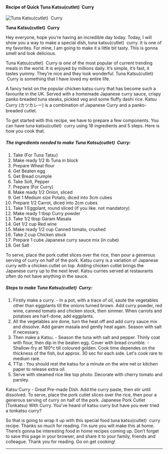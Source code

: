            

#### Recipe of Quick Tuna Katsu(cutlet)  Curry

![Tuna Katsu(cutlet)  Curry](https://img-global.cpcdn.com/recipes/60240caf4fcfd08d/751x532cq70/tuna-katsucutlet-curry-recipe-main-photo.jpg)

**Tuna Katsu(cutlet)  Curry**

Hey everyone, hope you’re having an incredible day today. Today, I will show you a way to make a special dish, tuna katsu(cutlet)  curry. It is one of my favorites. For mine, I am going to make it a little bit tasty. This is gonna smell and look delicious.

Tuna Katsu(cutlet)  Curry is one of the most popular of current trending meals in the world. It is enjoyed by millions daily. It’s simple, it’s fast, it tastes yummy. They’re nice and they look wonderful. Tuna Katsu(cutlet)  Curry is something that I have loved my entire life.

A fancy twist on the popular chicken katsu curry that has become such a favourite in the UK. Served with a homemade Japanese curry sauce, crispy panko breaded tuna steaks, pickled veg and some fluffy dashi rice. Katsu Curry (カツカレー) is a combination of Japanese Curry and a panko-breaded cutlet.

To get started with this recipe, we have to prepare a few components. You can have tuna katsu(cutlet)  curry using 18 ingredients and 5 steps. Here is how you cook that.

##### The ingredients needed to make Tuna Katsu(cutlet)  Curry:

1.  Take (For Tuna Tatsu)
2.  Make ready 1/2 lb Tuna in block
3.  Prepare Wheat flour
4.  Get Beaten egg
5.  Get Bread crumple
6.  Take Solt, Pepper
7.  Prepare (For Curry)
8.  Make ready 1/2 Onion, sliced
9.  Get 1 Medium size Potato, diced into 3cm cubes
10.  Prepare 1/2 Carrot, diced into 2cm cubes
11.  Take 1 Eggplant, round sliced (if you like. not mandatory)
12.  Make ready 1 tbsp Curry powder
13.  Take 1/2 tbsp Garam Masala
14.  Get 1/2 cup Red wine
15.  Make ready 1/2 cup Canned tomato, crushed
16.  Take 2 cup Chicken stock
17.  Prepare 1 cube Japanese curry sauce mix (in cube)
18.  Get Salt

To serve, place the pork cutlet slices over the rice, then pour a generous serving of curry on half of the pork. Katsu curry is a variation of Japanese curry with a chicken cutlet on top. Adding chicken cutlet brings the Japanese curry up to the next level. Katsu curries served at restaurants often do not have anything in the sauce.

##### Steps to make Tuna Katsu(cutlet)  Curry:

1.  Firstly make a curry. - In a pot, with a trace of oil, sauté the vegetables other than eggplants till the onions turned brown. Add curry powder, red wine, canned tomato and chicken stock, then simmer. When carrots and potatoes are harf-done, add eggplants.
2.  All the vegetables are done, turn the heat off and add curry sauce mix and dissolve. Add garam masala and gently heat again. Season with salt if necessary.
3.  Then make a Katsu. - Season the tuna with salt and pepper. Thinly coat with flour, then dip in the beaten egg. Cover with bread crumble. - Shallow-fry at 180°c till coloured golden. Cook time dependes on the thickness of the fish, but approx. 30 sec for each side. Let's cook rare to medium rare.
4.  TTip : You should rest the katsu for a minute on the wire net or kitchen paper to release extra oil.
5.  Serve with steamed rice like top photo. Decorate with cherry tomato and parsley.

Katsu Curry - Great Pre-made Dish. Add the curry paste, then stir until dissolved. To serve, place the pork cutlet slices over the rice, then pour a generous serving of curry on half of the pork. Japanese Pork Cutlet (Tonkatsu) With Curry. You've heard of katsu curry but have you ever tried a tonkatsu curry?

So that is going to wrap it up with this special food tuna katsu(cutlet)  curry recipe. Thanks so much for reading. I’m sure you will make this at home. There’s gonna be interesting food in home recipes coming up. Don’t forget to save this page in your browser, and share it to your family, friends and colleague. Thank you for reading. Go on get cooking!

* * *